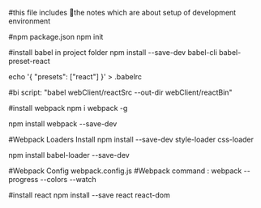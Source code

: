#this file includes  the notes which are about setup of development environment

#npm  package.json
npm init

#install babel in project folder 
npm install --save-dev babel-cli babel-preset-react

echo '{ "presets": ["react"] }' > .babelrc

#bi script: "babel  webClient/reactSrc --out-dir webClient/reactBin"

#install webpack
npm i webpack -g

npm install webpack --save-dev

#Webpack Loaders Install
npm install --save-dev style-loader css-loader

npm install babel-loader --save-dev

#Webpack Config webpack.config.js
#Webpack command :  webpack --progress --colors --watch

#install react 
npm install --save react react-dom


